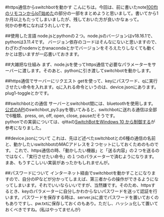 #https通信からswitchbotを動かす
こんにちは。今回は、前に書いたnote[100均のリモコンからIoT始めた](https://note.com/temiteria/n/n689d759b3757)の部分の一部をまとめようと思いまして。書いてから1か月以上もたってしまいましたが、残しておいた方が良いかなぁって。  
何かの参考になればうれしいです。

##使用した言語
node.jsとpythonの２つ。node.jsのバージョンはv18.16.1で、pythonは3.11.4です。
バージョン依存のコードはそんなにないと思いますので、わざわざnodenvとかanacondaとかでバージョンをそろえたりしなくても動くかとは思いますが一応書いておきます。

##大雑把な仕組み
まず、node.jsを使ってhttps通信で必要なパラメーターをサーバーに渡します。そのあと、pythonに引き渡してswitchbotを動かします。

##https通信でサーバーにリクエスト
getを使って、keyにパスワード、qに実行させたい命令を入れます。qに入れる命令というのは、device.jsonにあります。plug1-toggleとかです。

##switchbotとの通信
サーバーとswitchbot間には、bluetoothを使用します。[公式のAPI](https://github.com/OpenWonderLabs/python-host)のswitchbot_py3.pyを覗いてみると、switchbotに送れる通信は全部で6種類、press, on, off, open, close, pauseだそうです。  
pythonでの実装については、qittaの[SwitchBotをWindows 10 から制御する](https://qiita.com/hiratarich/items/00be23735ac6001ff74b)が参考になりました。

##device.jsonについて
これは、先ほど述べたswitchbotとの6種の通信の名前と、動かしたいswitchbotのMACアドレスを２つセットにしておくためのものです。
これで、https通信の時、「動かしたい機器」と「送る内容」の２つを送るのではなく、「実行させたい命令」の１つのパラメーターで済むようになります。まあ、もうすこしいい実装があったかもしれませんが。

##パスワードについて
インターネット経由でswitchbotを動かすことになりますので、自分のIPなどが分かってしまえば、第三者からの操作ができるようになってしまいます。それでいいならいいですが、当然嫌です。そのため、httpsするとき、keyのパラメーターに自分しかわからないパスワードを送って認証を行います。パスワードを保存する時は、server.jsに直でパスワードを置いておくのもありですし、pw.txtに保存しておくのもあり。ただし、ハッシュ化して置いておくべきですね。(私はやってませんが)